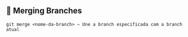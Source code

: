## 🌿 Merging Branches
```
git merge <nome-da-branch> — Une a branch especificada com a branch atual
```